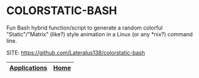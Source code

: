 # COLORSTATIC-BASH
 
 Fun Bash hybrid function/script to generate a random colorful
 "Static"/"Matrix" (like?) style animation in a Linux (or any
 *nix?) command line.
 
 SITE: https://github.com/Lateralus138/colorstatic-bash

 | [Applications](https://portable-linux-apps.github.io/apps.html) | [Home](https://portable-linux-apps.github.io)
 | --- | --- |
